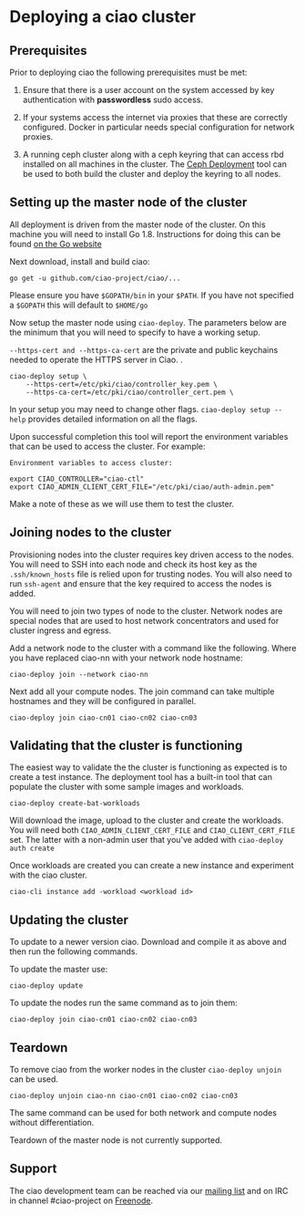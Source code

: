 # Deploying a ciao cluster

## Prerequisites

Prior to deploying ciao the following prerequisites must be met:

1. Ensure that there is a user account on the system accessed by key
authentication with **passwordless** sudo access.

2. If your systems access the internet via proxies that these are correctly
configured. Docker in particular needs special configuration for network
proxies.

3. A running ceph cluster along with a ceph keyring that can access rbd
installed on all machines in the cluster. The [Ceph
Deployment](http://docs.ceph.com/docs/master/rados/deployment/) tool can be
used to both build the cluster and deploy the keyring to all nodes.

## Setting up the master node of the cluster

All deployment is driven from the master node of the cluster. On this machine
you will need to install Go 1.8. Instructions for doing this can be found [on
the Go website](https://www.golang.org)

Next download, install and build ciao:

```
go get -u github.com/ciao-project/ciao/...
```

Please ensure you have `$GOPATH/bin` in your `$PATH`. If you have not specified
a `$GOPATH` this will default to `$HOME/go`

Now setup the master node using `ciao-deploy`. The parameters below are the
minimum that you will need to specify to have a working setup.

`--https-cert and --https-ca-cert` are the private and public keychains needed
to operate the HTTPS server in Ciao.
.

```
ciao-deploy setup \
	--https-cert=/etc/pki/ciao/controller_key.pem \
	--https-ca-cert=/etc/pki/ciao/controller_cert.pem \
```

In your setup you may need to change other flags. `ciao-deploy setup --help`
provides detailed information on all the flags.

Upon successful completion this tool will report the environment variables that
can be used to access the cluster. For example:

```
Environment variables to access cluster:

export CIAO_CONTROLLER="ciao-ctl"
export CIAO_ADMIN_CLIENT_CERT_FILE="/etc/pki/ciao/auth-admin.pem"
```

Make a note of these as we will use them to test the cluster.

## Joining nodes to the cluster

Provisioning nodes into the cluster requires key driven access to the nodes.
You will need to SSH into each node and check its host key as the
`.ssh/known_hosts` file is relied upon for trusting nodes. You will also need
to run `ssh-agent` and ensure that the key required to access the nodes is
added.

You will need to join two types of node to the cluster. Network nodes are
special nodes that are used to host network concentrators and used for cluster
ingress and egress.

Add a network node to the cluster with a command like the following. Where you
have replaced ciao-nn with your network node hostname:

```
ciao-deploy join --network ciao-nn
```

Next add all your compute nodes. The join command can take multiple hostnames
and they will be configured in parallel.

```
ciao-deploy join ciao-cn01 ciao-cn02 ciao-cn03 
```

## Validating that the cluster is functioning

The easiest way to validate the the cluster is functioning as expected is to
create a test instance. The deployment tool has a built-in tool that can
populate the cluster with some sample images and workloads.

```
ciao-deploy create-bat-workloads
```

Will download the image, upload to the cluster and create the workloads. You
will need both `CIAO_ADMIN_CLIENT_CERT_FILE` and `CIAO_CLIENT_CERT_FILE` set.
The latter with a non-admin user that you've added with `ciao-deploy auth create`

Once workloads are created you can create a new instance and experiment with
the ciao cluster.

```
ciao-cli instance add -workload <workload id>
```

## Updating the cluster

To update to a newer version ciao. Download and compile it as above and then
run the following commands.

To update the master use:

```
ciao-deploy update
```

To update the nodes run the same command as to join them:

```
ciao-deploy join ciao-cn01 ciao-cn02 ciao-cn03 
```

## Teardown

To remove ciao from the worker nodes in the cluster `ciao-deploy unjoin` can be
used.

```
ciao-deploy unjoin ciao-nn ciao-cn01 ciao-cn02 ciao-cn03
```

The same command can be used for both network and compute nodes without
differentiation.

Teardown of the master node is not currently supported.

## Support 

The ciao development team can be reached via our [mailing
list](https://lists.clearlinux.org/mailman/listinfo/ciao-devel) and on IRC
in channel #ciao-project on [Freenode](https://freenode.net/kb/answer/chat).
